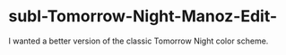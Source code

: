 subl-Tomorrow-Night-Manoz-Edit-
===============================

I wanted a better version of the classic Tomorrow Night color scheme. 
